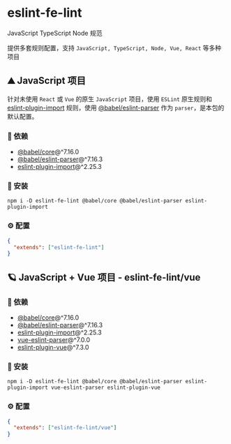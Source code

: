 # eslint-fe-lint

JavaScript TypeScript Node 规范

提供多套规则配置，支持 `JavaScript, TypeScript, Node, Vue, React` 等多种项目

## ⛰️ JavaScript 项目

针对未使用 `React` 或 `Vue` 的原生 `JavaScript` 项目，使用 `ESLint` 原生规则和 [eslint-plugin-import](https://www.npmjs.com/package/eslint-plugin-import) 规则，使用 [@babel/eslint-parser](https://www.npmjs.com/package/@babel/eslint-parser) 作为 `parser`，是本包的默认配置。

### 🔗 依赖

- [@babel/core](https://www.npmjs.com/package/@babel/core)@^7.16.0
- [@babel/eslint-parser](https://www.npmjs.com/package/@babel/eslint-parser)@^7.16.3
- [eslint-plugin-import](https://www.npmjs.com/package/eslint-plugin-import)@^2.25.3

### 🔧 安装

```shell
npm i -D eslint-fe-lint @babel/core @babel/eslint-parser eslint-plugin-import
```

### ⚙️ 配置

```json
{
  "extends": ["eslint-fe-lint"]
}
```

## 🪐 JavaScript + Vue 项目 - eslint-fe-lint/vue

### 🔗 依赖

- [@babel/core](https://www.npmjs.com/package/@babel/core)@^7.16.0
- [@babel/eslint-parser](https://www.npmjs.com/package/@babel/eslint-parser)@^7.16.3
- [eslint-plugin-import](https://www.npmjs.com/package/eslint-plugin-import)@^2.25.3
- [vue-eslint-parser](https://www.npmjs.com/package/vue-eslint-parser)@^7.0.0
- [eslint-plugin-vue](https://www.npmjs.com/package/eslint-plugin-vue)@^7.3.0

### 🔧 安装

```shell
npm i -D eslint-fe-lint @babel/core @babel/eslint-parser eslint-plugin-import vue-eslint-parser eslint-plugin-vue
```

### ⚙️ 配置

```json
{
  "extends": ["eslint-fe-lint/vue"]
}
```
